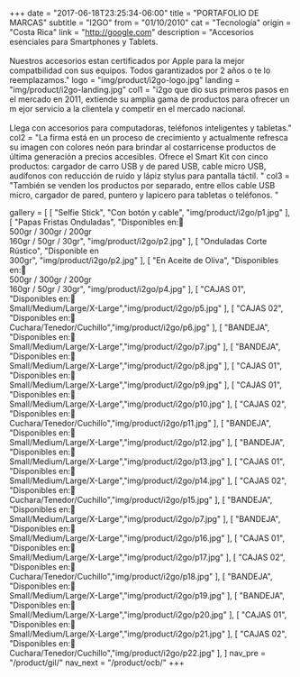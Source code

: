 +++
date = "2017-06-18T23:25:34-06:00"
title = "PORTAFOLIO DE MARCAS"
subtitle = "I2GO"
from = "01/10/2010"
cat = "Tecnología"
origin = "Costa Rica"
link = "http://google.com"
description = "Accesorios esenciales para Smartphones y Tablets.<br><br>Nuestros accesorios estan certificados por Apple para la mejor compatbilidad con sus equipos. Todos garantizados por 2 años o te lo reemplazamos."
logo = "img/product/i2go-logo.jpg"
landing = "img/product/i2go-landing.jpg"
col1 = "i2go que dio sus primeros pasos en el mercado en 2011, extiende su amplia gama de productos para ofrecer un m    ejor servicio a la clientela y competir en el mercado nacional. <br><br>Llega con accesorios para computadoras, teléfonos inteligentes y tabletas."
col2 = "La firma está en un proceso de crecimiento y actualmente refresca su imagen con colores neón para brindar al costarricense productos de última generación a precios accesibles. Ofrece el Smart Kit con cinco productos: cargador de carro USB y de pared USB, cable micro USB, audífonos con reducción de ruido y lápiz stylus para pantalla táctil. "
col3 = "También se venden los productos por separado, entre ellos cable USB micro, cargador de pared, puntero y lapicero para tabletas o teléfonos. "

gallery = [
    [ "Selfie Stick", "Con botón y cable", "img/product/i2go/p1.jpg" ],
    [ "Papas Fristas Onduladas", "Disponibles en: <br>500gr / 300gr  /  200gr<br>160gr  /  50gr  /  30gr", "img/product/i2go/p2.jpg" ],
    [ "Onduladas Corte Rústico", "Disponible en<br>300gr", "img/product/i2go/p2.jpg" ],
    [ "En Aceite de Oliva", "Disponibles en: <br>500gr / 300gr  /  200gr<br>160gr  /  50gr  /  30gr", "img/product/i2go/p4.jpg" ],
    [ "CAJAS 01", "Disponibles en: <br>Small/Medium/Large/X-Large","img/product/i2go/p5.jpg" ],
    [ "CAJAS 02", "Disponibles en: <br>Cuchara/Tenedor/Cuchillo","img/product/i2go/p6.jpg" ],
    [ "BANDEJA", "Disponibles en: <br>Small/Medium/Large/X-Large","img/product/i2go/p7.jpg" ],
    [ "BANDEJA", "Disponibles en: <br>Small/Medium/Large/X-Large","img/product/i2go/p8.jpg" ],
    [ "CAJAS 01", "Disponibles en: <br>Small/Medium/Large/X-Large","img/product/i2go/p9.jpg" ],
     [ "CAJAS 01", "Disponibles en: <br>Small/Medium/Large/X-Large","img/product/i2go/p10.jpg" ],
    [ "CAJAS 02", "Disponibles en: <br>Cuchara/Tenedor/Cuchillo","img/product/i2go/p11.jpg" ],
    [ "BANDEJA", "Disponibles en: <br>Small/Medium/Large/X-Large","img/product/i2go/p12.jpg" ],
    [ "BANDEJA", "Disponibles en: <br>Small/Medium/Large/X-Large","img/product/i2go/p13.jpg" ],
     [ "CAJAS 01", "Disponibles en: <br>Small/Medium/Large/X-Large","img/product/i2go/p14.jpg" ],
    [ "CAJAS 02", "Disponibles en: <br>Cuchara/Tenedor/Cuchillo","img/product/i2go/p15.jpg" ],
    [ "BANDEJA", "Disponibles en: <br>Small/Medium/Large/X-Large","img/product/i2go/p7.jpg" ],
    [ "BANDEJA", "Disponibles en: <br>Small/Medium/Large/X-Large","img/product/i2go/p16.jpg" ],
     [ "CAJAS 01", "Disponibles en: <br>Small/Medium/Large/X-Large","img/product/i2go/p17.jpg" ],
    [ "CAJAS 02", "Disponibles en: <br>Cuchara/Tenedor/Cuchillo","img/product/i2go/p18.jpg" ],
    [ "BANDEJA", "Disponibles en: <br>Small/Medium/Large/X-Large","img/product/i2go/p19.jpg" ],
    [ "BANDEJA", "Disponibles en: <br>Small/Medium/Large/X-Large","img/product/i2go/p20.jpg" ],
     [ "CAJAS 01", "Disponibles en: <br>Small/Medium/Large/X-Large","img/product/i2go/p21.jpg" ],
    [ "CAJAS 02", "Disponibles en: <br>Cuchara/Tenedor/Cuchillo","img/product/i2go/p22.jpg" ],
]
nav_pre = "/product/gil/"
nav_next = "/product/ocb/"
+++

